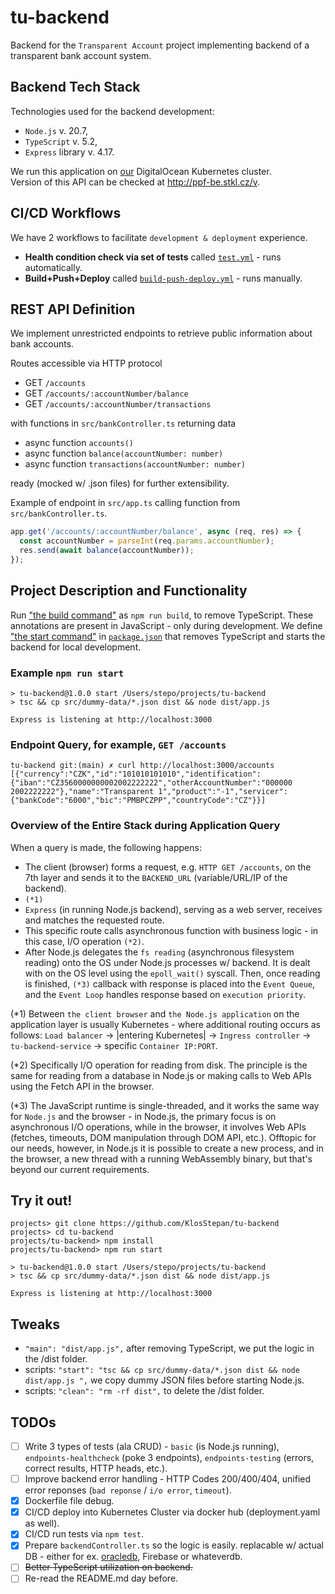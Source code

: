 # tu-backend
Backend for the `Transparent Account` project implementing backend of a transparent bank account system.

## Backend Tech Stack
Technologies used for the backend development:
- `Node.js` v. 20.7,
- `TypeScript` v. 5.2,
- `Express` library v. 4.17.  

We run this application on [our](https://github.com/KlosStepan/DOKS-tutorial) DigitalOcean Kubernetes cluster.  
Version of this API can be checked at http://ppf-be.stkl.cz/v.

## CI/CD Workflows
We have 2 workflows to facilitate `development & deployment` experience.
- **Health condition check via set of tests** called [`test.yml`](https://github.com/KlosStepan/tu-backend/blob/main/.github/workflows/test.yml) - runs automatically.
- **Build+Push+Deploy** called [`build-push-deploy.yml`](https://github.com/KlosStepan/tu-backend/blob/main/.github/workflows/build-push-deploy.yml) - runs manually.

## REST API Definition
We implement unrestricted endpoints to retrieve public information about bank accounts.

Routes accessible via HTTP protocol
- GET `/accounts`  
- GET `/accounts/:accountNumber/balance`  
- GET `/accounts/:accountNumber/transactions`  

with functions in `src/bankController.ts` returning data
- async function `accounts()`
- async function `balance(accountNumber: number)`
- async function `transactions(accountNumber: number)`  

ready (mocked w/ .json files) for further extensibility.  

Example of endpoint in `src/app.ts` calling function from `src/bankController.ts`.
```ts
app.get('/accounts/:accountNumber/balance', async (req, res) => {
  const accountNumber = parseInt(req.params.accountNumber);
  res.send(await balance(accountNumber));
});
```
## Project Description and Functionality
Run ["the build command"](https://github.com/KlosStepan/tu-backend/blob/main/package.json#L8) as `npm run build`, to remove TypeScript. These annotations are present in JavaScript - only during development. We define ["the start command"](https://github.com/KlosStepan/tu-backend/blob/main/package.json#L7) in [`package.json`](https://github.com/KlosStepan/tu-backend/blob/main/package.json) that removes TypeScript and starts the backend for local development.

### Example `npm run start`

```
> tu-backend@1.0.0 start /Users/stepo/projects/tu-backend
> tsc && cp src/dummy-data/*.json dist && node dist/app.js 

Express is listening at http://localhost:3000
```  
### Endpoint Query, for example, `GET /accounts`
```
tu-backend git:(main) ✗ curl http://localhost:3000/accounts
[{"currency":"CZK","id":"101010101010","identification":{"iban":"CZ3560000000002002222222","otherAccountNumber":"000000 2002222222"},"name":"Transparent 1","product":"-1","servicer":{"bankCode":"6000","bic":"PMBPCZPP","countryCode":"CZ"}}]
```

### Overview of the Entire Stack during Application Query
When a query is made, the following happens:
- The client (browser) forms a request, e.g. `HTTP GET /accounts`, on the 7th layer and sends it to the `BACKEND_URL` (variable/URL/IP of the backend).
- `(*1)`
- `Express` (in running Node.js backend), serving as a web server, receives and matches the requested route.
- This specific route calls asynchronous function with business logic - in this case, I/O operation `(*2)`.
- After Node.js delegates the `fs reading` (asynchronous filesystem reading) onto the OS under Node.js processes w/ backend. It is dealt with on the OS level using the `epoll_wait()` syscall. Then, once reading is finished, `(*3)` callback with response is placed into the `Event Queue`, and the `Event Loop` handles response based on `execution priority`.

(*1) Between `the client browser` and `the Node.js application` on the application layer is usually Kubernetes - where additional routing occurs as follows: `Load balancer` -> |entering Kubernetes| -> `Ingress controller` -> `tu-backend-service` -> specific `Container IP:PORT`.

(*2) Specifically I/O operation for reading from disk. The principle is the same for reading from a database in Node.js or making calls to Web APIs using the Fetch API in the browser.

(*3) The JavaScript runtime is single-threaded, and it works the same way for `Node.js` and the browser - in Node.js, the primary focus is on asynchronous I/O operations, while in the browser, it involves Web APIs (fetches, timeouts, DOM manipulation through DOM API, etc.). Offtopic for our needs, however, in Node.js it is possible to create a new process, and in the browser, a new thread with a running WebAssembly binary, but that's beyond our current requirements.

## Try it out!
```
projects> git clone https://github.com/KlosStepan/tu-backend
projects> cd tu-backend
projects/tu-backend> npm install
projects/tu-backend> npm run start

> tu-backend@1.0.0 start /Users/stepo/projects/tu-backend
> tsc && cp src/dummy-data/*.json dist && node dist/app.js 

Express is listening at http://localhost:3000
```

## Tweaks
- `"main": "dist/app.js",` after removing TypeScript, we put the logic in the /dist folder.
- scripts: `"start": "tsc && cp src/dummy-data/*.json dist && node dist/app.js ",` we copy dummy JSON files before starting Node.js.
- scripts: `"clean": "rm -rf dist",` to delete the /dist folder.

## TODOs
- [ ] Write 3 types of tests (ala CRUD) - `basic` (is Node.js running), `endpoints-healthcheck` (poke 3 endpoints), `endpoints-testing` (errors, correct results, HTTP heads, etc.).
- [ ] Improve backend error handling - HTTP Codes 200/400/404, unified error reponses (`bad reponse` / `i/o error`, `timeout`). 
- [x] Dockerfile file debug.
- [x] CI/CD deploy into Kubernetes Cluster via docker hub (deployment.yaml as well).
- [x] CI/CD run tests via `npm test`.
- [x] Prepare `backendController.ts` so the logic is easily. replacable w/ actual DB - either for ex. [oracledb](http://blog.stkl.cz/2-oracledb-nodejs/), Firebase or whateverdb.
- [ ] ~~Better TypeScript utilization on backend.~~
- [ ] Re-read the README.md day before.
